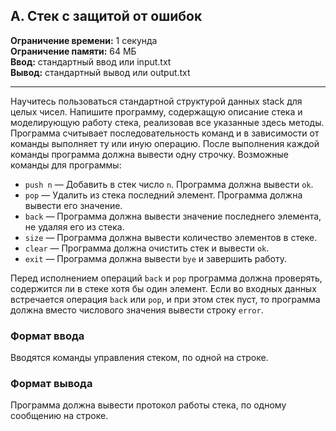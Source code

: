 ## A. Стек с защитой от ошибок

**Ограничение времени:** 1 секунда  
**Ограничение памяти:** 64 МБ  
**Ввод:** стандартный ввод или input.txt  
**Вывод:** стандартный вывод или output.txt  

---

Научитесь пользоваться стандартной структурой данных stack для целых чисел. Напишите программу, содержащую описание стека и моделирующую работу стека, реализовав все указанные здесь методы. Программа считывает последовательность команд и в зависимости от команды выполняет ту или иную операцию. После выполнения каждой команды программа должна вывести одну строчку. Возможные команды для программы:

- `push n` — Добавить в стек число `n`. Программа должна вывести `ok`.  
- `pop` — Удалить из стека последний элемент. Программа должна вывести его значение.  
- `back` — Программа должна вывести значение последнего элемента, не удаляя его из стека.  
- `size` — Программа должна вывести количество элементов в стеке.  
- `clear` — Программа должна очистить стек и вывести `ok`.  
- `exit` — Программа должна вывести `bye` и завершить работу.

Перед исполнением операций `back` и `pop` программа должна проверять, содержится ли в стеке хотя бы один элемент. Если во входных данных встречается операция `back` или `pop`, и при этом стек пуст, то программа должна вместо числового значения вывести строку `error`.

### Формат ввода

Вводятся команды управления стеком, по одной на строке.

### Формат вывода

Программа должна вывести протокол работы стека, по одному сообщению на строке.